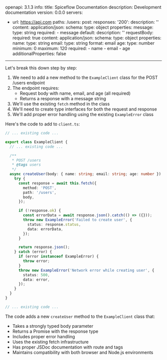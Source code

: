 openapi: 3.1.3
info:
  title: Spiceflow Documentation
  description: Development documentation
  version: 0.0.0
servers:
  - url: https://api.com
paths:
  /users:
    post:
      responses:
        '200':
          description: ''
          content:
            application/json:
              schema:
                type: object
                properties:
                  message:
                    type: string
                required:
                  - message
        default:
          description: ''
      requestBody:
        required: true
        content:
          application/json:
            schema:
              type: object
              properties:
                name:
                  type: string
                email:
                  type: string
                  format: email
                age:
                  type: number
                  minimum: 0
                  maximum: 120
              required:
                - name
                - email
                - age
              additionalProperties: false

---
Let's break this down step by step:

1. We need to add a new method to the `ExampleClient` class for the POST /users endpoint
2. The endpoint requires:
   - Request body with name, email, and age (all required)
   - Returns a response with a message string
3. We'll use the existing `fetch` method in the class
4. We'll need to create type interfaces for both the request and response
5. We'll add proper error handling using the existing `ExampleError` class

Here's the code to add to `client.ts`:

```typescript:client.ts
// ... existing code ...

export class ExampleClient {
  // ... existing code ...

  /**
   * POST /users
   * @tags users
   */
  async createUser(body: { name: string; email: string; age: number }): Promise<{ message: string }> {
    try {
      const response = await this.fetch({
        method: 'POST',
        path: '/users',
        body,
      });

      if (!response.ok) {
        const errorData = await response.json().catch(() => ({}));
        throw new ExampleError('Failed to create user', {
          status: response.status,
          data: errorData,
        });
      }

      return response.json();
    } catch (error) {
      if (error instanceof ExampleError) {
        throw error;
      }
      throw new ExampleError('Network error while creating user', {
        status: 500,
        data: error,
      });
    }
  }
}

// ... existing code ...
```

The code adds a new `createUser` method to the `ExampleClient` class that:
- Takes a strongly typed body parameter
- Returns a Promise with the response type
- Includes proper error handling
- Uses the existing fetch infrastructure
- Has proper JSDoc documentation with route and tags
- Maintains compatibility with both browser and Node.js environments